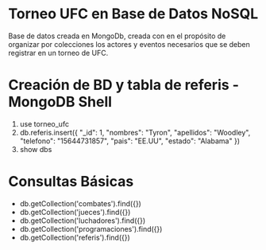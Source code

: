 # Torneo UFC en Base de Datos NoSQL
Base de datos creada en MongoDb, creada con en el propósito de organizar por colecciones los actores y eventos necesarios que se deben registrar en un torneo de UFC.

# Creación de BD y tabla de referis - MongoDB Shell
1. use torneo_ufc
2. db.referis.insert({
  "_id": 1,
  "nombres": "Tyron",
  "apellidos": "Woodley",
  "telefono": "15644731857",
  "pais": "EE.UU",
  "estado": "Alabama"
})
3. show dbs

# Consultas Básicas
- db.getCollection('combates').find({})
- db.getCollection('jueces').find({})
- db.getCollection('luchadores').find({})
- db.getCollection('programaciones').find({})
- db.getCollection('referis').find({})
